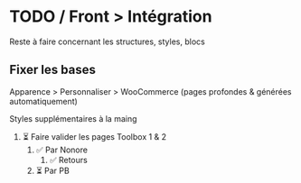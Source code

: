 # TODO / Front > Intégration

Reste à faire concernant les structures, styles, blocs

## Fixer les bases

Apparence > Personnaliser > WooCommerce (pages profondes & générées automatiquement)

Styles supplémentaires à la maing

1. ⏳ Faire valider les pages Toolbox 1 & 2
    1. ✅ Par Nonore
       1. ✅ Retours
    2. ⏳ Par PB

